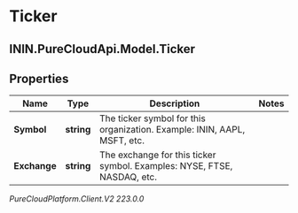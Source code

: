 # Ticker

## ININ.PureCloudApi.Model.Ticker

## Properties

|Name | Type | Description | Notes|
|------------ | ------------- | ------------- | -------------|
| **Symbol** | **string** | The ticker symbol for this organization. Example: ININ, AAPL, MSFT, etc. | |
| **Exchange** | **string** | The exchange for this ticker symbol. Examples: NYSE, FTSE, NASDAQ, etc. | |



_PureCloudPlatform.Client.V2 223.0.0_
